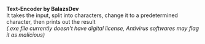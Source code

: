 **Text-Encoder by BalazsDev**  
It takes the input, split into characters, change it to a predetermined character, then prints out the result  
*(.exe file currently doesn't have digital license, Antivirus softwares may flag it as malicious)*
